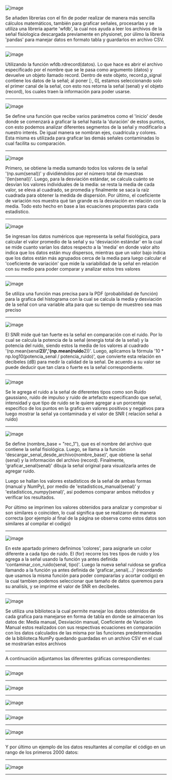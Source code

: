 
![image](https://github.com/user-attachments/assets/80df962c-52ca-496f-84d6-1f1db3b9e9f3)

Se añaden librerias con el fin de poder realizar de manera más sencilla cálculos matemáticos, también para graficar señales, procesarlas y se utiliza una libreria aparte 'wfdb', la cual nos ayuda a leer los archivos de la señal fisiologica descargada previamente en physionet, por úlimo la libreria 'pandas' para manejar datos en formato tabla y guardarlos en archivo CSV.
___________________________________________________________________________________________________________________________

![image](https://github.com/user-attachments/assets/3f1330c3-ec44-40e0-bd02-b84bbfb3351e)

Utilizando la función wfdb.rdrecord(datos). Lo que hace es abrir el archivo especificado por el nombre que se le pasa como argumento (datos) y devuelve un objeto llamado record. Dentro de este objeto, record.p_signal contiene los datos de la señal; al poner [:, 0], estamos seleccionando solo el primer canal de la señal, con esto nos retorna la señal (senal) y el objeto (record), los cuales traen la información para poder usarse.
___________________________________________________________________________________________________________________________

![image](https://github.com/user-attachments/assets/48347ca2-b573-47c0-b1fd-9dc1cf113237)

Se define una función que recibe varios parámetros como el 'inicio' desde donde se comenzará a graficar la señal hasta la 'duración' de estos puntos, con esto podemos analizar diferentes segmentos de la señal y modificarlo a nuestro interés. De igual manera se nombran ejes, cuadricula y colores. Esta misma es utilizada para graficar las demás señales contaminadas lo cual facilita su comparación.
___________________________________________________________________________________________________________________________

![image](https://github.com/user-attachments/assets/8d61e777-8ece-400e-9d36-c3e420274c4f)

Primero, se obtiene la media sumando todos los valores de la señal '(np.sum(senal))' y dividiéndolos por el número total de muestras '(len(senal))'. Luego, para la desviación estándar, se calcula cuánto se desvían los valores individuales de la media: se resta la media de cada valor, se eleva al cuadrado, se promedia y finalmente se saca la raíz cuadrada para obtener la medida de dispersión. Por último, el coeficiente de variación nos muestra qué tan grande es la desviación en relación con la media. Todo esto hecho en base a las ecuaciones propuestas para cada estadistico.
___________________________________________________________________________________________________________________________

![image](https://github.com/user-attachments/assets/e3aeca58-7603-401e-aa71-ebb33ecb4864)

Se ingresan los datos numéricos que representa la señal fisiológica, para calcular el valor promedio de la señal y su 'desviación estándar' en la cual se mide cuanto varían los datos respecto a la 'media' en donde valor alto indica que los datos están muy dispersos, mientras que un valor bajo indica que los datos están más agrupados cerca de la media para luego calcular el 'coeficiente de variación' que mide la variabilidad de la señal en relación con su medio para poder comparar y analizar estos tres valores
___________________________________________________________________________________________________________________________

![image](https://github.com/user-attachments/assets/94dded00-71dc-4035-b789-73eeb26d1b14)

Se utiliza una función mas precisa para la PDF (probabilidad de función)  para la grafica del histograma con la cual se calcula la media y desviación de la señal con una variable alta para que su tiempo de muestreo sea mas preciso   
___________________________________________________________________________________________________________________________

![image](https://github.com/user-attachments/assets/5a10f00b-6482-48e8-ba35-89eae386f996) 

El SNR mide qué tan fuerte es la señal en comparación con el ruido. Por lo cual se calcula la potencia de la señal (energía total de la señal) y la potencia del ruido, siendo estos la media de los valores al cuadrado '(np.mean(senal**2))','(np.mean(ruido**2))'. Luego, aplicamos la fórmula '10 * np.log10(potencia_senal / potencia_ruido)', que convierte esta relación en decibeles (dB) para medir la calidad de la señal. De acuerdo a su valor se puede deducir que tan clara o fuerte es la señal correspondiente.
___________________________________________________________________________________________________________________________

![image](https://github.com/user-attachments/assets/95a662cc-6067-4450-a5c2-bf1a6c8802ac)

Se le agrega el ruido a la señal de diferentes tipos como son Ruido gaussiano, ruido de impulso y ruido de artefacto especificando que señal, intensidad y que tipo de ruido se le quiere agregar a un porcentaje especifico de los puntos en la grafica en valores positivos y negativos para luego mostrar la señal ya contaminada y el valor de SNR ( relación señal a ruido)
___________________________________________________________________________________________________________________________

![image](https://github.com/user-attachments/assets/654df77f-6517-4641-bcc2-1501dbdc783d)

Se define (nombre_base = "rec_1"), que es el nombre del archivo que contiene la señal fisiológica. Luego, se llama a la función 'descargar_senal_desde_archivo(nombre_base)', que obtiene la señal (senal) y la información del archivo (record). Finalmente, 'graficar_senal(senal)' dibuja la señal original para visualizarla antes de agregar ruido.

Luego se hallan los valores estadisticos de la señal de ambas formas (manual y NumPy), por medio de 'estadisticos_manual(senal)' y 'estadisticos_numpy(senal)', así podemos comparar ambos métodos y verificar los resultados.

Por último se imprimen los valores obtenidos para analizar y comprobar si son similares o coinciden, lo cual significa que se realizaron de manera correcta (por ejemplo al final de la página se observa como estos datos son similares al compilar el codigo)
___________________________________________________________________________________________________________________________
![image](https://github.com/user-attachments/assets/fef9fa80-d53a-4580-b02c-089b3913f4b7)

En este apartado primero definimos 'colores', para asignarle un color diferente a cada tipo de ruido. El (for) recorre los tres tipos de ruido y los agrega a la señal usando la función ya antes definida 'contaminar_con_ruido(senal, tipo)'. Luego la nueva señal ruidosa se grafica llamando a la función ya antes definida de 'graficar_senal(...)' (recordando que usamos la misma función para poder compararlas y acortar codigo) en la cual tambien podemos seleccionar que tamaño de datos queremos para su analisís, y se imprime el valor de SNR en decibeles.
___________________________________________________________________________________________________________________________

![image](https://github.com/user-attachments/assets/812736fe-152b-43be-b89b-b4d6b22e0f61)

Se utiliza una biblioteca la cual permite manejar los datos obtenidos de cada grafica para manejarse en forma de tabla en donde se almacenan los datos de: Media manual, Desviación manual, Coeficiente de Variación Manual estos realizados con sus respectivas ecuaciones en comparación con los datos calculados de las misma por las funciones predeterminadas de la biblioteca NumPy quedando guardadas en un archivo CSV en el cual se mostrarían estos archivos 
___________________________________________________________________________________________________________________________
A continuación adjuntamos las diferentes gráficas correspondientes:
___________________________________________________________________________________________________________________________
![image](https://github.com/user-attachments/assets/db7da50a-777f-4bba-8adf-99808f6f25ae)
___________________________________________________________________________________________________________________________
![image](https://github.com/user-attachments/assets/fd143544-41c7-4997-a5bc-2cc71cafb474)
___________________________________________________________________________________________________________________________
![image](https://github.com/user-attachments/assets/f4621f06-1587-4de0-b1eb-c4ee30340df7)
___________________________________________________________________________________________________________________________
![image](https://github.com/user-attachments/assets/dab18c8b-66c0-4b67-9a35-9175a8c24ea8)
___________________________________________________________________________________________________________________________
![image](https://github.com/user-attachments/assets/986c9b20-fd1a-46cf-b510-c37318d71ba8)
___________________________________________________________________________________________________________________________
Y por último un ejemplo de los datos resultantes al compilar el código en un rango de los primeros 2000 datos:
___________________________________________________________________________________________________________________________

![image](https://github.com/user-attachments/assets/91812ccd-6b21-4d31-a345-3971b775f7e1)

_____________________________________________________________________________________________________________________________
